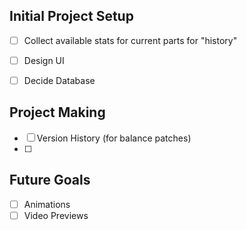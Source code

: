 ## Initial Project Setup
- [ ] Collect available stats for current parts for "history"
- [ ] Design UI
- [ ] Decide Database


## Project Making
- [ ] Version History (for balance patches)
- [ ] 


## Future Goals
- [ ] Animations
- [ ] Video Previews